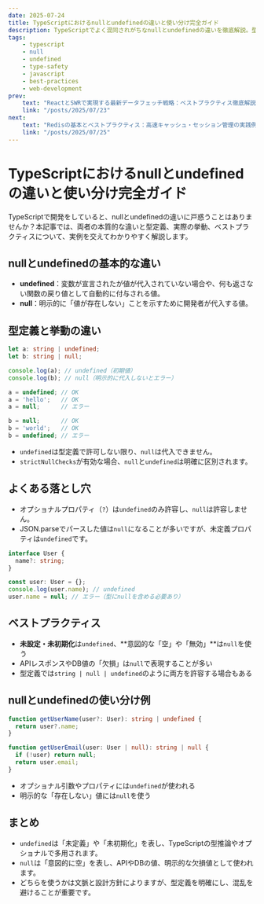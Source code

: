 ```yaml
---
date: 2025-07-24
title: TypeScriptにおけるnullとundefinedの違いと使い分け完全ガイド
description: TypeScriptでよく混同されがちなnullとundefinedの違いを徹底解説。型定義、挙動、ベストプラクティス、よくある落とし穴まで、実践的な例とともにわかりやすく紹介します。
tags:
    - typescript
    - null
    - undefined
    - type-safety
    - javascript
    - best-practices
    - web-development
prev:
    text: "ReactとSWRで実現する最新データフェッチ戦略：ベストプラクティス徹底解説"
    link: "/posts/2025/07/23"
next:
    text: "Redisの基本とベストプラクティス：高速キャッシュ・セッション管理の実践例"
    link: "/posts/2025/07/25"
---
```


# TypeScriptにおけるnullとundefinedの違いと使い分け完全ガイド

TypeScriptで開発をしていると、nullとundefinedの違いに戸惑うことはありませんか？本記事では、両者の本質的な違いと型定義、実際の挙動、ベストプラクティスについて、実例を交えてわかりやすく解説します。

## nullとundefinedの基本的な違い

- **undefined**：変数が宣言されたが値が代入されていない場合や、何も返さない関数の戻り値として自動的に付与される値。
- **null**：明示的に「値が存在しない」ことを示すために開発者が代入する値。

## 型定義と挙動の違い

```ts
let a: string | undefined;
let b: string | null;

console.log(a); // undefined（初期値）
console.log(b); // null（明示的に代入しないとエラー）

a = undefined; // OK
a = 'hello';   // OK
a = null;      // エラー

b = null;      // OK
b = 'world';   // OK
b = undefined; // エラー
```

- `undefined`は型定義で許可しない限り、`null`は代入できません。
- `strictNullChecks`が有効な場合、`null`と`undefined`は明確に区別されます。

## よくある落とし穴

- オプショナルプロパティ（`?`）は`undefined`のみ許容し、`null`は許容しません。
- JSON.parseでパースした値は`null`になることが多いですが、未定義プロパティは`undefined`です。

```ts
interface User {
  name?: string;
}

const user: User = {};
console.log(user.name); // undefined
user.name = null; // エラー（型にnullを含める必要あり）
```

## ベストプラクティス

- **未設定・未初期化**は`undefined`、**意図的な「空」や「無効」**は`null`を使う
- APIレスポンスやDB値の「欠損」は`null`で表現することが多い
- 型定義では`string | null | undefined`のように両方を許容する場合もある

## nullとundefinedの使い分け例

```ts
function getUserName(user?: User): string | undefined {
  return user?.name;
}

function getUserEmail(user: User | null): string | null {
  if (!user) return null;
  return user.email;
}
```

- オプショナル引数やプロパティには`undefined`が使われる
- 明示的な「存在しない」値には`null`を使う

## まとめ

- `undefined`は「未定義」や「未初期化」を表し、TypeScriptの型推論やオプショナルで多用されます。
- `null`は「意図的に空」を表し、APIやDBの値、明示的な欠損値として使われます。
- どちらを使うかは文脈と設計方針によりますが、型定義を明確にし、混乱を避けることが重要です。
